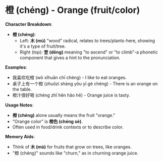 # **橙 (chéng) - Orange (fruit/color)**

**Character Breakdown**:  
- **橙 (chéng)**:
  - Left: **木 (mù)** "wood" radical, relates to trees/plants-here, showing it's a type of fruit/tree.
  - Right (top): **登 (dēng)** meaning "to ascend" or "to climb"-a phonetic component that gives a hint to the pronunciation.

**Examples**:  
- 我喜欢吃橙 (wǒ xǐhuān chī chéng) - I like to eat oranges.  
- 桌子上有一个橙 (zhuōzi shàng yǒu yī gè chéng) - There is an orange on the table.  
- 橙汁很好喝 (chéng zhī hěn hǎo hē) - Orange juice is tasty.

**Usage Notes**:  
- **橙 (chéng)** alone usually means the fruit "orange."  
- "Orange color" is **橙色 (chéng sè)**.  
- Often used in food/drink contexts or to describe color.

**Memory Aids**:  
- Think of **木 (mù)** for fruits that grow on trees, like oranges.  
- "橙 (chéng)" sounds like "churn," as in churning orange juice.